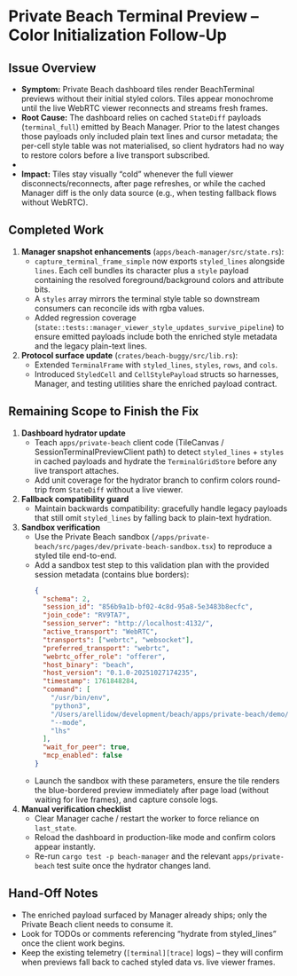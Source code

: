 # Private Beach Terminal Preview – Color Initialization Follow-Up

## Issue Overview
- **Symptom:** Private Beach dashboard tiles render BeachTerminal previews without their initial styled colors. Tiles appear monochrome until the live WebRTC viewer reconnects and streams fresh frames.
- **Root Cause:** The dashboard relies on cached `StateDiff` payloads (`terminal_full`) emitted by Beach Manager. Prior to the latest changes those payloads only included plain text lines and cursor metadata; the per-cell style table was not materialised, so client hydrators had no way to restore colors before a live transport subscribed.
-
- **Impact:** Tiles stay visually “cold” whenever the full viewer disconnects/reconnects, after page refreshes, or while the cached Manager diff is the only data source (e.g., when testing fallback flows without WebRTC).

## Completed Work
1. **Manager snapshot enhancements** (`apps/beach-manager/src/state.rs`):
   - `capture_terminal_frame_simple` now exports `styled_lines` alongside `lines`. Each cell bundles its character plus a `style` payload containing the resolved foreground/background colors and attribute bits.
   - A `styles` array mirrors the terminal style table so downstream consumers can reconcile ids with rgba values.
   - Added regression coverage (`state::tests::manager_viewer_style_updates_survive_pipeline`) to ensure emitted payloads include both the enriched style metadata and the legacy plain-text lines.
2. **Protocol surface update** (`crates/beach-buggy/src/lib.rs`):
   - Extended `TerminalFrame` with `styled_lines`, `styles`, `rows`, and `cols`.
   - Introduced `StyledCell` and `CellStylePayload` structs so harnesses, Manager, and testing utilities share the enriched payload contract.

## Remaining Scope to Finish the Fix
1. **Dashboard hydrator update**
   - Teach `apps/private-beach` client code (TileCanvas / SessionTerminalPreviewClient path) to detect `styled_lines` + `styles` in cached payloads and hydrate the `TerminalGridStore` before any live transport attaches.
   - Add unit coverage for the hydrator branch to confirm colors round-trip from `StateDiff` without a live viewer.
2. **Fallback compatibility guard**
   - Maintain backwards compatibility: gracefully handle legacy payloads that still omit `styled_lines` by falling back to plain-text hydration.
3. **Sandbox verification**
   - Use the Private Beach sandbox (`/apps/private-beach/src/pages/dev/private-beach-sandbox.tsx`) to reproduce a styled tile end-to-end.
   - Add a sandbox test step to this validation plan with the provided session metadata (contains blue borders):
     ```json
     {
       "schema": 2,
       "session_id": "856b9a1b-bf02-4c8d-95a8-5e3483b8ecfc",
       "join_code": "RV9TA7",
       "session_server": "http://localhost:4132/",
       "active_transport": "WebRTC",
       "transports": ["webrtc", "websocket"],
       "preferred_transport": "webrtc",
       "webrtc_offer_role": "offerer",
       "host_binary": "beach",
       "host_version": "0.1.0-20251027174235",
       "timestamp": 1761848284,
       "command": [
         "/usr/bin/env",
         "python3",
         "/Users/arellidow/development/beach/apps/private-beach/demo/pong/player/main.py",
         "--mode",
         "lhs"
       ],
       "wait_for_peer": true,
       "mcp_enabled": false
     }
     ```
   - Launch the sandbox with these parameters, ensure the tile renders the blue-bordered preview immediately after page load (without waiting for live frames), and capture console logs.
4. **Manual verification checklist**
   - Clear Manager cache / restart the worker to force reliance on `last_state`.
   - Reload the dashboard in production-like mode and confirm colors appear instantly.
   - Re-run `cargo test -p beach-manager` and the relevant `apps/private-beach` test suite once the hydrator changes land.

## Hand-Off Notes
- The enriched payload surfaced by Manager already ships; only the Private Beach client needs to consume it.
- Look for TODOs or comments referencing “hydrate from styled_lines” once the client work begins.
- Keep the existing telemetry (`[terminal][trace]` logs) – they will confirm when previews fall back to cached styled data vs. live viewer frames.

